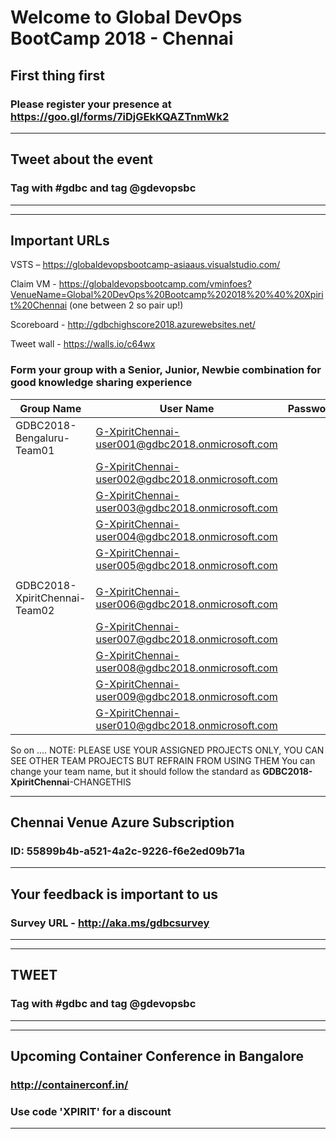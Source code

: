 # Welcome to Global DevOps BootCamp 2018 - Chennai 

## First thing first 
### Please register your presence at https://goo.gl/forms/7iDjGEkKQAZTnmWk2

************************************************************************************
## Tweet about the event 
### Tag with #gdbc and tag @gdevopsbc
************************************************************************************


************************************************************************************
## Important URLs
  VSTS – https://globaldevopsbootcamp-asiaaus.visualstudio.com/
  
  Claim VM - https://globaldevopsbootcamp.com/vminfoes?VenueName=Global%20DevOps%20Bootcamp%202018%20%40%20Xpirit%20Chennai (one between 2 so pair up!)
  
  Scoreboard - http://gdbchighscore2018.azurewebsites.net/
  
  Tweet wall - https://walls.io/c64wx

### Form your group with a Senior, Junior, Newbie combination for good knowledge sharing experience
| Group Name|User Name|Password|
|---|---|---|
|GDBC2018-Bengaluru-Team01|G-XpiritChennai-user001@gdbc2018.onmicrosoft.com||
||G-XpiritChennai-user002@gdbc2018.onmicrosoft.com||
||G-XpiritChennai-user003@gdbc2018.onmicrosoft.com||
||G-XpiritChennai-user004@gdbc2018.onmicrosoft.com||
||G-XpiritChennai-user005@gdbc2018.onmicrosoft.com||
||||
|GDBC2018-XpiritChennai-Team02|G-XpiritChennai-user006@gdbc2018.onmicrosoft.com||
||G-XpiritChennai-user007@gdbc2018.onmicrosoft.com||
||G-XpiritChennai-user008@gdbc2018.onmicrosoft.com||
||G-XpiritChennai-user009@gdbc2018.onmicrosoft.com||
||G-XpiritChennai-user010@gdbc2018.onmicrosoft.com||


So on ....
NOTE: PLEASE USE YOUR ASSIGNED PROJECTS ONLY, YOU CAN SEE OTHER TEAM PROJECTS BUT REFRAIN FROM USING THEM
You can change your team name, but it should follow the standard as **GDBC2018-XpiritChennai**-CHANGETHIS
************************************************************************************

## Chennai Venue Azure Subscription
### ID: 55899b4b-a521-4a2c-9226-f6e2ed09b71a

************************************************************************************
## Your feedback is important to us
### Survey URL - http://aka.ms/gdbcsurvey
************************************************************************************

************************************************************************************
## TWEET 
### Tag with #gdbc and tag @gdevopsbc
************************************************************************************

************************************************************************************
## Upcoming Container Conference in Bangalore
### http://containerconf.in/
### Use code 'XPIRIT' for a discount
************************************************************************************
